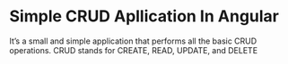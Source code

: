 # Simple CRUD Apllication In Angular

It’s a small and simple application that performs all the basic CRUD operations.
CRUD stands for CREATE, READ, UPDATE, and DELETE
